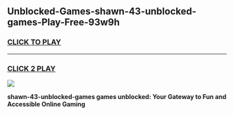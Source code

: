 
## Unblocked-Games-shawn-43-unblocked-games-Play-Free-93w9h
<h3>
<a href="https://premium76.site?title=shawn-43-unblocked-games&ref=09A">CLICK TO PLAY</a></h3>
<hr>

<h3>
<a href="https://premium76.site?title=shawn-43-unblocked-games&ref=09A">CLICK 2 PLAY</a>
  
</h3>

<a href="https://premium76.site?title=shawn-43-unblocked-games&ref=09A"><img src="https://clearcache.store/games.png"></a>


**shawn-43-unblocked-games games unblocked: Your Gateway to Fun and Accessible Online Gaming**
